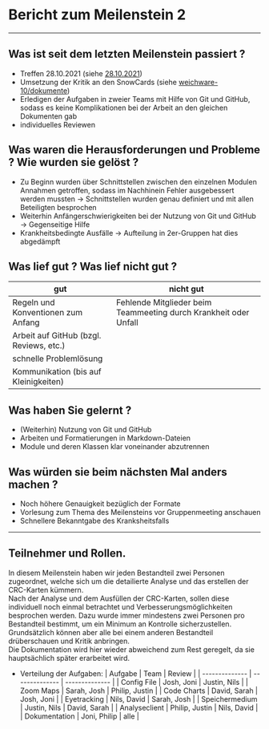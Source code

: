 # Bericht zum Meilenstein 2
---
## Was ist seit dem letzten Meilenstein passiert ?
- Treffen 28.10.2021 (siehe [28.10.2021](28_10_21.md))
- Umsetzung der Kritik an den SnowCards (siehe [weichware-10/dokumente](https://github.com/weichware-10/dokumente))
- Erledigen der Aufgaben in zweier Teams mit Hilfe von Git und GitHub, sodass es keine Komplikationen bei der Arbeit an den gleichen Dokumenten gab
- individuelles Reviewen

## Was waren die Herausforderungen und Probleme ? Wie wurden sie gelöst ?
- Zu Beginn wurden über Schnittstellen zwischen den einzelnen Modulen Annahmen getroffen, sodass im Nachhinein Fehler ausgebessert werden mussten -> Schnittstellen wurden genau definiert und mit allen Beteiligten besprochen
- Weiterhin Anfängerschwierigkeiten bei der Nutzung von Git und GitHub -> Gegenseitige Hilfe
- Krankheitsbedingte Ausfälle -> Aufteilung in 2er-Gruppen hat dies abgedämpft  

## Was lief gut ? Was lief nicht gut ?
| gut                                     | nicht gut                                                        |
|-----------------------------------------|------------------------------------------------------------------|
| Regeln und Konventionen zum Anfang      | Fehlende Mitglieder beim Teammeeting durch Krankheit oder Unfall |
| Arbeit auf GitHub (bzgl. Reviews, etc.) |                                                                  |
| schnelle Problemlösung                  |                                                                  |
| Kommunikation (bis auf Kleinigkeiten)   |                                                                  |

## Was haben Sie gelernt ?
- (Weiterhin) Nutzung von Git und GitHub
- Arbeiten und Formatierungen in Markdown-Dateien
- Module und deren Klassen klar voneinander abzutrennen

## Was würden sie beim nächsten Mal anders machen ?
- Noch höhere Genauigkeit bezüglich der Formate
- Vorlesung zum Thema des Meilensteins vor Gruppenmeeting anschauen
- Schnellere Bekanntgabe des Kranksheitsfalls
---
## Teilnehmer und Rollen.
In diesem Meilenstein haben wir jeden Bestandteil zwei Personen zugeordnet, welche sich um die detailierte Analyse und das erstellen der CRC-Karten kümmern.  
Nach der Analyse und dem Ausfüllen der CRC-Karten, sollen diese individuell noch einmal betrachtet und Verbesserungsmöglichkeiten besprochen werden.
Dazu wurde immer mindestens zwei Personen pro Bestandteil bestimmt, um ein Minimum an Kontrolle sicherzustellen.
Grundsätzlich können aber alle bei einem anderen Bestandteil drüberschauen und Kritik anbringen.    
Die Dokumentation wird hier wieder abweichend zum Rest geregelt, da sie hauptsächlich später erarbeitet wird.
- Verteilung der Aufgaben:
    | Aufgabe        | Team           | Review         |
    | -------------- | -------------- | -------------- |
    | Config File    | Josh, Joni     | Justin, Nils   |
    | Zoom Maps      | Sarah, Josh    | Philip, Justin |
    | Code Charts    | David, Sarah   | Josh, Joni     |
    | Eyetracking    | Nils, David    | Sarah, Josh    |
    | Speichermedium | Justin, Nils   | David, Sarah   |
    | Analyseclient  | Philip, Justin | Nils, David    |
    | Dokumentation  | Joni, Philip   | alle           |

